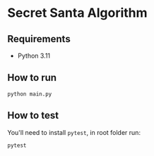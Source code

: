 # Secret Santa Algorithm

## Requirements

* Python 3.11

## How to run

```commandline
python main.py
```

## How to test

You'll need to install `pytest`,
in root folder run:
```commandline
pytest 
```
